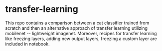 # transfer-learning
 This repo contains a comparison between a cat classifier trained from scratch and then an alternative approach of transfer learning utilizing mobilenet -- lightweight imagenet. Moreover, recipes for transfer learning like freezing layers, adding new output layers, freezing a custom layer are included in notebook.
